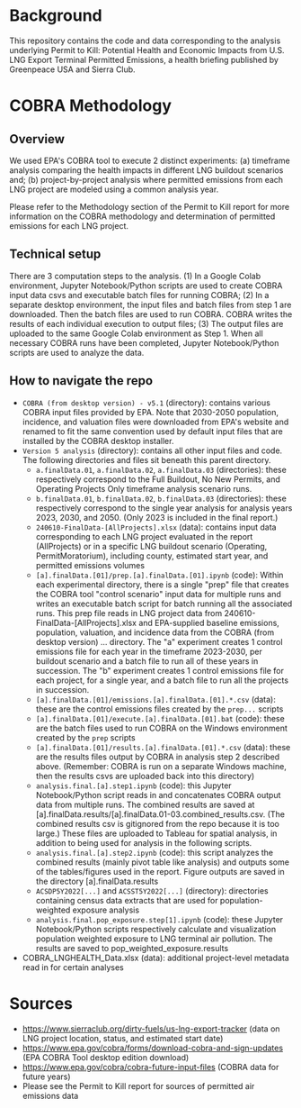 
# Background
This repository contains the code and data corresponding to the analysis underlying Permit to Kill: Potential Health and Economic Impacts from U.S. LNG Export Terminal Permitted Emissions, a health briefing published by Greenpeace USA and Sierra Club.

# COBRA Methodology
## Overview
We used EPA's COBRA tool to execute 2 distinct experiments: 
(a) timeframe analysis comparing the health impacts in different LNG buildout scenarios and;
(b) project-by-project analysis where permitted emissions from each LNG project are modeled using a common analysis year.

Please refer to the Methodology section of the Permit to Kill report for more information on the COBRA methodology and determination of permitted emissions for each LNG project.

## Technical setup
There are 3 computation steps to the analysis.
(1) In a Google Colab environment, Jupyter Notebook/Python scripts are used to create COBRA input data csvs and executable batch files for running COBRA;
(2) In a separate desktop environment, the input files and batch files from step 1 are downloaded. Then the batch files are used to run COBRA. COBRA writes the results of each individual execution to output files;
(3) The output files are uploaded to the same Google Colab environment as Step 1. When all necessary COBRA runs have been completed, Jupyter Notebook/Python scripts are used to analyze the data.

## How to navigate the repo
* `COBRA (from desktop version) - v5.1` (directory): contains various COBRA input files provided by EPA. Note that 2030-2050 population, incidence, and valuation files were downloaded from EPA's website and renamed to fit the same convention used by default input files that are installed by the COBRA desktop installer.
* `Version 5 analysis` (directory): contains all other input files and code. The following directories and files sit beneath this parent directory.
  * `a.finalData.01`, `a.finalData.02`, `a.finalData.03` (directories): these respectively correspond to the Full Buildout, No New Permits, and Operating Projects Only timeframe analysis scenario runs.
  * `b.finalData.01`, `b.finalData.02`, `b.finalData.03` (directories): these respectively correspond to the single year analysis for analysis years 2023, 2030, and 2050. (Only 2023 is included in the final report.)
  * `240610-FinalData-[AllProjects].xlsx` (data): contains input data corresponding to each LNG project evaluated in the report (AllProjects) or in a specific LNG buildout scenario (Operating, PermitMoratorium), including county, estimated start year, and permitted emissions volumes
  * `[a].finalData.[01]/prep.[a].finalData.[01].ipynb` (code): Within each experimental directory, there is a single "prep" file that creates the COBRA tool "control scenario" input data for multiple runs and writes an executable batch script for batch running all the associated runs. This prep file reads in LNG project data from 240610-FinalData-[AllProjects].xlsx and EPA-supplied baseline emissions, population, valuation, and incidence data from the COBRA (from desktop version) ... directory. The "a" experiment creates 1 control emissions file for each year in the timeframe 2023-2030, per buildout scenario and a batch file to run all of these years in succession. The "b" experiment creates 1 control emissions file for each project, for a single year, and a batch file to run all the projects in succession.
  * `[a].finalData.[01]/emissions.[a].finalData.[01].*.csv` (data): these are the control emissions files created by the `prep...` scripts
  * `[a].finalData.[01]/execute.[a].finalData.[01].bat` (code): these are the batch files used to run COBRA on the Windows environment created by the `prep` scripts
  * `[a].finalData.[01]/results.[a].finalData.[01].*.csv` (data): these are the results files output by COBRA in analysis step 2 described above. (Remember: COBRA is run on a separate Windows machine, then the results csvs are uploaded back into this directory)
  * `analysis.final.[a].step1.ipynb` (code): this Jupyter Notebook/Python script reads in and concatenates COBRA output data from multiple runs. The combined results are saved at [a].finalData.results/[a].finalData.01-03.combined_results.csv. (The combined results csv is gitignored from the repo because it is too large.) These files are uploaded to Tableau for spatial analysis, in addition to being used for analysis in the following scripts.
  * `analysis.final.[a].step2.ipynb` (code): this script analyzes the combined results (mainly pivot table like analysis) and outputs some of the tables/figures used in the report. Figure outputs are saved in the directory [a].finalData.results
  * `ACSDP5Y2022[...]` and `ACSST5Y2022[...]` (directory): directories containing census data extracts that are used for population-weighted exposure analysis
  * `analysis.final.pop_exposure.step[1].ipynb` (code): these Jupyter Notebook/Python scripts respectively calculate and visualization population weighted exposure to LNG terminal air pollution. The results are saved to pop_weighted_exposure.results
* COBRA_LNGHEALTH_Data.xlsx (data): additional project-level metadata read in for certain analyses

# Sources
* https://www.sierraclub.org/dirty-fuels/us-lng-export-tracker (data on LNG project location, status, and estimated start date)
* https://www.epa.gov/cobra/forms/download-cobra-and-sign-updates (EPA COBRA Tool desktop edition download)
* https://www.epa.gov/cobra/cobra-future-input-files (COBRA data for future years)
* Please see the Permit to Kill report for sources of permitted air emissions data